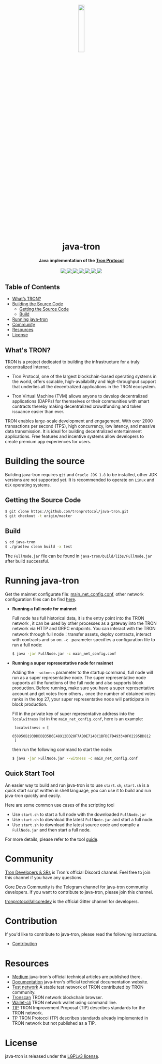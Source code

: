<h1 align="center">
  <br>
  <img width=20% src="https://github.com/tronprotocol/wiki/blob/master/images/java-tron.jpg?raw=true">
  <br>
  java-tron
  <br>
</h1>

<h4 align="center">
  Java implementation of the <a href="https://tron.network">Tron Protocol</a>
</h4>


<p align="center">
  <a href="https://gitter.im/tronprotocol/allcoredev">
    <img src="https://camo.githubusercontent.com/da2edb525cde1455a622c58c0effc3a90b9a181c/68747470733a2f2f6261646765732e6769747465722e696d2f4a6f696e253230436861742e737667">
  </a>

  <a href="https://travis-ci.org/tronprotocol/java-tron">
    <img src="https://travis-ci.org/tronprotocol/java-tron.svg?branch=develop">
  </a>

  <a href="https://codecov.io/gh/tronprotocol/java-tron">
    <img src="https://codecov.io/gh/tronprotocol/java-tron/branch/develop/graph/badge.svg" />
  </a>

  <a href="https://github.com/tronprotocol/java-tron/issues">
    <img src="https://img.shields.io/github/issues/tronprotocol/java-tron.svg">
  </a>

  <a href="https://github.com/tronprotocol/java-tron/pulls">
    <img src="https://img.shields.io/github/issues-pr/tronprotocol/java-tron.svg">
  </a>

  <a href="https://github.com/tronprotocol/java-tron/graphs/contributors">
    <img src="https://img.shields.io/github/contributors/tronprotocol/java-tron.svg">
  </a>

  <a href="LICENSE">
    <img src="https://img.shields.io/github/license/tronprotocol/java-tron.svg">
  </a>
</p>

## Table of Contents
- [What’s TRON?](#What’s-TRON)
- [Building the Source Code](#Building-the-source)
  - [Getting the Source Code](#Getting-the-Source-Code)
  - [Build](#Build)
- [Running java-tron](#Running-java-tron)
- [Community](#Community)
- [Resources](#Resources)
- [License](#License)

## What's TRON?

TRON is a project dedicated to building the infrastructure for a truly decentralized Internet.

* Tron Protocol, one of the largest blockchain-based operating systems in the world, offers scalable, high-availability and high-throughput support that underlies all the decentralized applications in the TRON ecosystem.

* Tron Virtual Machine (TVM) allows anyone to develop decentralized applications (DAPPs) for themselves or their communities with smart contracts thereby making decentralized crowdfunding and token issuance easier than ever.

TRON enables large-scale development and engagement. With over 2000 transactions per second (TPS), high concurrency, low latency, and massive data transmission. It is ideal for building decentralized entertainment applications. Free features and incentive systems allow developers to create premium app experiences for users.

# Building the source
Building java-tron requires `git` and `Oracle JDK 1.8` to be installed, other JDK versions are not supported yet. It is recommended to operate on `Linux` and `OSX` operating systems.

## Getting the Source Code

  ```bash
  $ git clone https://github.com/tronprotocol/java-tron.git
  $ git checkout -t origin/master
  ```

## Build

```bash
$ cd java-tron
$ ./gradlew clean build -x test
```

The `FullNode.jar` file can be found in `java-tron/build/libs/FullNode.jar` after build successful.

# Running java-tron

Get the mainnet configurate file: [main_net_config.conf](https://github.com/tronprotocol/tron-deployment/blob/master/main_net_config.conf), other network configuration files can be find [here](https://github.com/tronprotocol/tron-deployment).


* **Running a full node for mainnet**

  Full node has full historical data, it is the entry point into the TRON network , it can be used by other processes as a gateway into the TRON network via HTTP and GRPC endpoints. You can interact with the TRON network through full node：transfer assets, deploy contracts, interact with contracts and so on. `-c ` parameter specifies a configuration file to run a full node:
   ```bash
   $ java -jar FullNode.jar -c main_net_config.conf
   ```
* **Running a super representative node for mainnet**

  Adding the `--witness` parameter to the startup command, full node will run as a super representative node. The super representative node supports all the functions of the full node and also supports block production. Before running, make sure you have a super representative account and get votes from others，once the number of obtained votes ranks in the top 27, your super representative node will participate in block production.

  Fill in the private key of super representative address into the `localwitness` list in the `main_net_config.conf`, here is an example:
   ```
    localwitness = [
        650950B193DDDDB35B6E48912DD28F7AB0E7140C1BFDEFD493348F02295BD812
    ]
   ```

  then run the following command to start the node:
    ```bash
    $ java -jar FullNode.jar --witness -c main_net_config.conf
    ```

## Quick Start Tool
An easier way to build and run java-tron is to use `start.sh`, `start.sh` is a quick start script written in shell language, you can use it to build and run java-tron quickly and easily.

Here are some common use cases of the scripting tool
* Use `start.sh` to start a full node with the downloaded `FullNode.jar`
* Use `start.sh` to download the latest `FullNode.jar` and start a full node.
* Use `start.sh` to download the latest source code and compile a `FullNode.jar` and then start a full node.

For more details, please refer to the tool [guide](./shell.md).


# Community
[Tron Developers & SRs](https://discord.gg/hqKvyAM) is Tron's official Discord channel. Feel free to join this channel if you have any questions.

[Core Devs Community](https://t.me/troncoredevscommunity) is the Telegram channel for java-tron community developers. If you want to contribute to java-tron, please join this channel.

[tronprotocol/allcoredev](https://gitter.im/tronprotocol/allcoredev) is the official Gitter channel for developers.

# Contribution
If you'd like to contribute to java-tron, please read the following instructions.

- [Contribution](./CONTRIBUTING.md)

# Resources
* [Medium](https://medium.com/@coredevs) java-tron's official technical articles are published there.
* [Documentation](https://tronprotocol.github.io/documentation-en/introduction/) java-tron's official technical documentation website.
* [Test network](http://nileex.io/) A stable test network of TRON contributed by TRON community.
* [Tronscan](https://tronscan.org/#/) TRON network blockchain browser.
* [Wallet-cli](https://github.com/tronprotocol/wallet-cli) TRON network wallet using command line.
* [TIP](https://github.com/tronprotocol/tips) TRON Improvement Proposal (TIP) describes standards for the TRON network.
* [TP](https://github.com/tronprotocol/tips/tree/master/tp) TRON Protocol (TP) describes standards already implemented in TRON network but not published as a TIP.

# License
java-tron is released under the [LGPLv3 license](https://github.com/tronprotocol/java-tron/blob/master/LICENSE).
